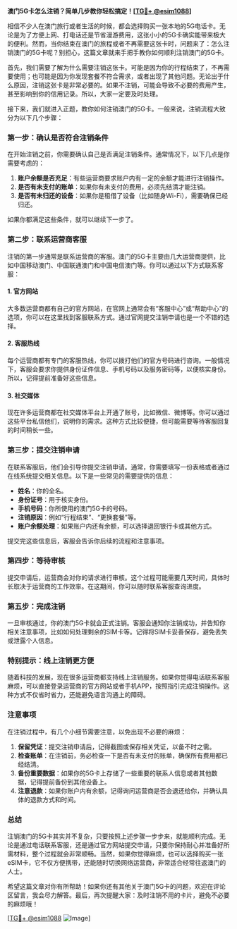 **澳门5G卡怎么注销？简单几步教你轻松搞定！[[TG💪+ @esim1088](https://t.me/s/esim1088)]**

相信不少人在澳门旅行或者生活的时候，都会选择购买一张本地的5G电话卡。无论是为了方便上网、打电话还是节省漫游费用，这张小小的5G卡确实能带来极大的便利。然而，当你结束在澳门的旅程或者不再需要这张卡时，问题来了：怎么注销澳门的5G卡呢？别担心，这篇文章就来手把手教你如何顺利注销澳门的5G卡。

首先，我们需要了解为什么需要注销这张卡。可能是因为你的行程结束了，不再需要使用；也可能是因为你发现套餐不符合需求，或者出现了其他问题。无论出于什么原因，注销这张卡是非常必要的。如果不注销，可能会导致不必要的费用产生，甚至影响到你的信用记录。所以，大家一定要及时处理。

接下来，我们就进入正题，教你如何注销澳门的5G卡。一般来说，注销流程大致分为以下几个步骤：

### **第一步：确认是否符合注销条件**
在开始注销之前，你需要确认自己是否满足注销条件。通常情况下，以下几点是你需要考虑的：
1. **账户余额是否充足**：有些运营商要求账户内有一定的余额才能进行注销操作。
2. **是否有未支付的账单**：如果你有未支付的费用，必须先结清才能注销。
3. **是否有未归还的设备**：如果你是租借了设备（比如随身Wi-Fi），需要确保已经归还。

如果你都满足这些条件，就可以继续下一步了。

### **第二步：联系运营商客服**
注销的第一步通常是联系运营商的客服。澳门的5G卡主要由几大运营商提供，比如中国移动澳门、中国联通澳门和中国电信澳门等。你可以通过以下方式联系客服：

#### **1. 官方网站**
大多数运营商都有自己的官方网站，在官网上通常会有“客服中心”或“帮助中心”的选项，你可以在这里找到客服联系方式。通过官网提交注销申请也是一个不错的选择。

#### **2. 客服热线**
每个运营商都有专门的客服热线，你可以拨打他们的官方号码进行咨询。一般情况下，客服会要求你提供身份证件信息、手机号码以及服务密码等，以便核实身份。所以，记得提前准备好这些信息。

#### **3. 社交媒体**
现在许多运营商都在社交媒体平台上开通了账号，比如微信、微博等。你可以通过这些平台私信他们，说明你的需求。这种方式比较便捷，但可能需要等待客服回复的时间稍长一些。

### **第三步：提交注销申请**
在联系客服后，他们会引导你提交注销申请。通常，你需要填写一份表格或者通过在线系统提交相关信息。以下是一些常见的需要提供的信息：

- **姓名**：你的全名。
- **身份证号**：用于核实身份。
- **手机号码**：你所使用的澳门5G卡的号码。
- **注销原因**：例如“行程结束”、“更换套餐”等。
- **账户余额处理**：如果账户内还有余额，可以选择退回银行卡或其他方式。

提交完这些信息后，客服会告诉你后续的流程和注意事项。

### **第四步：等待审核**
提交申请后，运营商会对你的请求进行审核。这个过程可能需要几天时间，具体时长取决于运营商的工作效率。在这期间，你可以随时联系客服查询进度。

### **第五步：完成注销**
一旦审核通过，你的澳门5G卡就会正式注销。客服会通知你注销成功，并告知你相关注意事项，比如如何处理剩余的SIM卡等。记得将SIM卡妥善保存，避免丢失或泄露个人信息。

### **特别提示：线上注销更方便**
随着科技的发展，现在很多运营商都支持线上注销服务。如果你觉得电话联系客服麻烦，可以直接登录运营商的官方网站或者手机APP，按照指引完成注销操作。这种方式不仅省时省力，还能避免语言沟通上的障碍。

### **注意事项**
在注销过程中，有几个小细节需要注意，以免出现不必要的麻烦：
1. **保留凭证**：提交注销申请后，记得截图或保存相关凭证，以备不时之需。
2. **检查账单**：在注销前，务必检查一下是否有未支付的账单，确保所有费用都已经结清。
3. **备份重要数据**：如果你的5G卡上存储了一些重要的联系人信息或者其他数据，记得提前备份到其他设备上。
4. **注意退款**：如果你账户内有余额，记得询问运营商是否会退还给你，并确认具体的退款方式和时间。

### **总结**
注销澳门的5G卡其实并不复杂，只要按照上述步骤一步步来，就能顺利完成。无论是通过电话联系客服，还是通过官方网站提交申请，只要你保持耐心并准备好所需材料，整个过程就会非常顺畅。当然，如果你觉得麻烦，也可以选择购买一张eSIM卡，它不仅方便携带，还能随时切换网络运营商，非常适合经常往返澳门的人士。

希望这篇文章对你有所帮助！如果你还有其他关于澳门5G卡的问题，欢迎在评论区留言，我会尽力解答。最后，再次提醒大家：及时注销不用的卡片，避免不必要的麻烦哦！

[[TG💪+ @esim1088](https://t.me/s/esim1088) ![Image](https://i.postimg.cc/4NQfJmqS/Snipaste-2025-05-13-00-14-12.png)]